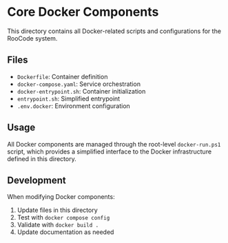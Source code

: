 # Core Docker Components

This directory contains all Docker-related scripts and configurations for the RooCode system.

## Files

- `Dockerfile`: Container definition
- `docker-compose.yaml`: Service orchestration
- `docker-entrypoint.sh`: Container initialization
- `entrypoint.sh`: Simplified entrypoint
- `.env.docker`: Environment configuration

## Usage

All Docker components are managed through the root-level `docker-run.ps1` script, which provides a simplified interface to the Docker infrastructure defined in this directory.

## Development

When modifying Docker components:
1. Update files in this directory
2. Test with `docker compose config`
3. Validate with `docker build .`
4. Update documentation as needed
